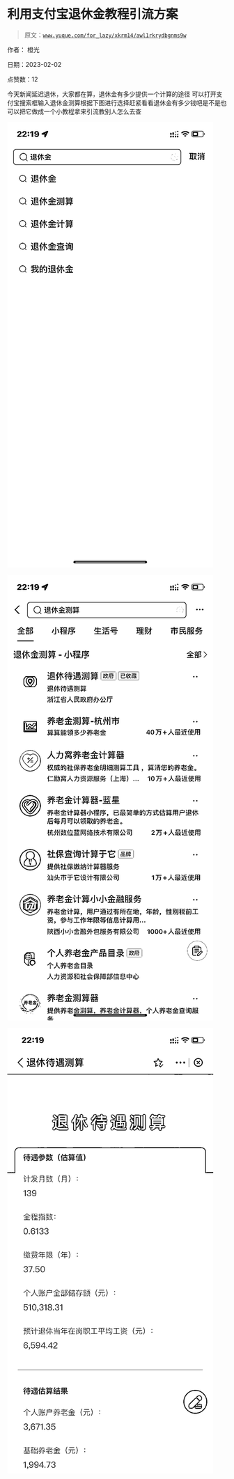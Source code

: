 # 利用支付宝退休金教程引流方案

> 原文：[`www.yuque.com/for_lazy/xkrm14/awl1rkrydbgnms9w`](https://www.yuque.com/for_lazy/xkrm14/awl1rkrydbgnms9w)



作者： 橙光 

日期：2023-02-02 

点赞数：12 

今天新闻延迟退休，大家都在算，退休金有多少提供一个计算的途径 可以打开支付宝搜索框输入退休金测算根据下图进行选择赶紧看看退休金有多少钱吧是不是也可以把它做成一个小教程拿来引流教别人怎么去查 

![](img/2f79b8805bdc1abb57b7fa60509b6ebc.png)  

![](img/fe51e20698be03baf5e5d851ecd6301f.png)  

![](img/364870efca3c69f58c7a649845ae85d7.png)  

